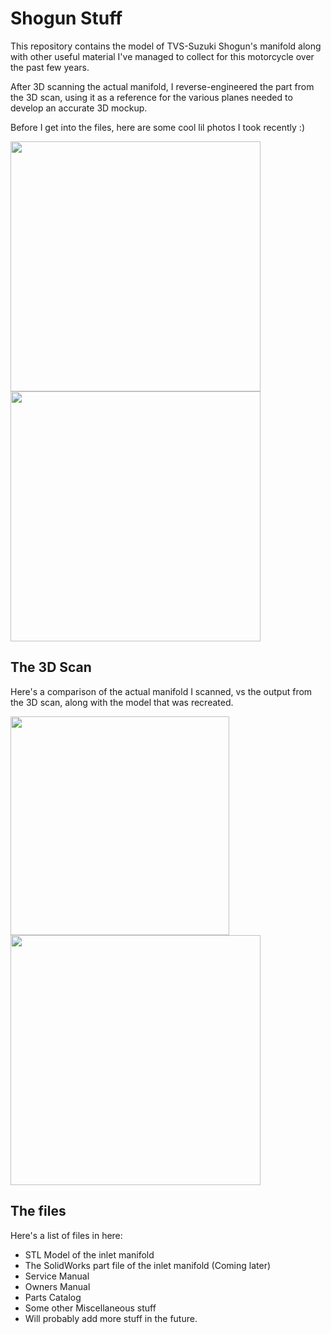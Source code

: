 # Shogun Stuff
This repository contains the model of TVS-Suzuki Shogun's manifold along with other useful material I've managed to collect for this motorcycle over the past few years. 

After 3D scanning the actual manifold, I reverse-engineered the part from the 3D scan, using it as a reference for the various planes needed to develop an accurate 3D mockup.

Before I get into the files, here are some cool lil photos I took recently :)


<p float="left">
  <img src="https://github.com/CraftyCranberry/Shogun_Stuff/assets/82392157/e0adf550-0a47-4f59-9c3e-adc5d2461fa4" width="400" />
  <img src="https://github.com/CraftyCranberry/Shogun_Stuff/assets/82392157/2b55c31d-403a-4fbd-9a3a-860fd45f0554" width="400" /> 
</p>

## The 3D Scan
Here's a comparison of the actual manifold I scanned, vs the output from the 3D scan, along with the model that was recreated.
<p float="left">
  <img src="https://github.com/CraftyCranberry/Shogun_Stuff/assets/82392157/2a6a4087-296a-444c-a1b4-8e183ac85977" width="350" />
  <img src="https://github.com/CraftyCranberry/Shogun_Stuff/assets/82392157/767ef4a6-ab95-4af1-9651-e2e0fa6fb525" width="400" />
</p>




## The files
Here's a list of files in here:
- STL Model of the inlet manifold
- The SolidWorks part file of the inlet manifold (Coming later)
- Service Manual
- Owners Manual
- Parts Catalog
- Some other Miscellaneous stuff
- Will probably add more stuff in the future.

